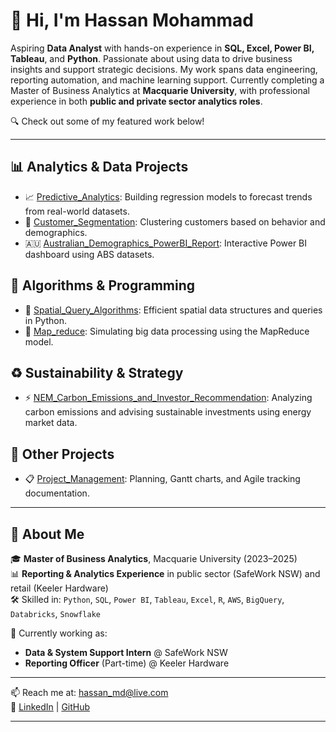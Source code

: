 # 👋 Hi, I'm Hassan Mohammad

Aspiring **Data Analyst** with hands-on experience in **SQL, Excel, Power BI, Tableau**, and **Python**. Passionate about using data to drive business insights and support strategic decisions. My work spans data engineering, reporting automation, and machine learning support. Currently completing a Master of Business Analytics at **Macquarie University**, with professional experience in both **public and private sector analytics roles**.

🔍 Check out some of my featured work below!

---

## 📊 Analytics & Data Projects

- 📈 [Predictive_Analytics](https://github.com/hassan1702/Predictive_Analytics): Building regression models to forecast trends from real-world datasets.
- 👥 [Customer_Segmentation](https://github.com/hassan1702/Customer_Segmentation): Clustering customers based on behavior and demographics.
- 🇦🇺 [Australian_Demographics_PowerBI_Report](https://github.com/hassan1702/Australian_Demographics_PowerBI_Report): Interactive Power BI dashboard using ABS datasets.

## 🧠 Algorithms & Programming

- 📍 [Spatial_Query_Algorithms](https://github.com/hassan1702/Spatial_Query_Algorithms): Efficient spatial data structures and queries in Python.
- 🔁 [Map_reduce](https://github.com/hassan1702/Map_reduce): Simulating big data processing using the MapReduce model.

## ♻️ Sustainability & Strategy

- ⚡ [NEM_Carbon_Emissions_and_Investor_Recommendation](https://github.com/hassan1702/NEM_Carbon_Emissions_and_Investor_Recommendation): Analyzing carbon emissions and advising sustainable investments using energy market data.

## 📂 Other Projects

- 📋 [Project_Management](https://github.com/hassan1702/Project_Management): Planning, Gantt charts, and Agile tracking documentation.

---

## 💼 About Me

🎓 **Master of Business Analytics**, Macquarie University (2023–2025)  
📊 **Reporting & Analytics Experience** in public sector (SafeWork NSW) and retail (Keeler Hardware)  
🛠️ Skilled in: `Python`, `SQL`, `Power BI`, `Tableau`, `Excel`, `R`, `AWS`, `BigQuery`, `Databricks`, `Snowflake`

📌 Currently working as:
- **Data & System Support Intern** @ SafeWork NSW
- **Reporting Officer** (Part-time) @ Keeler Hardware

---

📫 Reach me at: hassan_md@live.com  
🔗 [LinkedIn](https://www.linkedin.com/in/hassan1207) | [GitHub](https://github.com/hassan1702)

---
